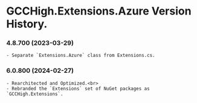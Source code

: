﻿# GCCHigh.Extensions.Azure Version History.

### **4.8.700 (2023-03-29)**<br>
	- Separate `Extensions.Azure` class from Extensions.cs.

### **6.0.800 (2024-02-27)**<br>
	- Rearchitected and Optimized.<br>
	- Rebranded the `Extensions` set of NuGet packages as `GCCHigh.Extensions`.
